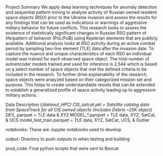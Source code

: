 ﻿Project Summary
We apply deep learning techniques for anomaly detection and sequential pattern mining to analyze activity of Russian owned resident space objects (RSO) prior to the Ukraine invasion and assess the results for any findings that can be used as indications or warnings of aggressive military behavior for future conflicts. This research looks to assess the existence of statistically significant changes in Russian RSO pattern of life/pattern of behavior (PoL/PoB) using Keplerian elements that are publicly available. Additional analysis looks at RSO activity during an active combat period by sampling two-line element (TLE) data after the invasion date. To capture the nuance and unique characteristics of each RSO an individual model was trained for each observed space object. The total number of autoencoder models trained and used for inference is 2,544 which is based on a select number of space objects that met the defined criteria to be included in the research. To further drive explainability of the research, space objects were analyzed based on their categorized mission set and purpose. This helps to create understandable results that can be extended to establish a generalized profile of space activity leading up to aggressive military actions.  

Data Description (*/dataout_HPC)
CIS_satcat.pkl = Satellite catalog data from SpaceTrack for all CIS owned objects (Includes Debris ~25K object)
DEV_*.parquet = TLE data & XYZ
MODEL_*.parquet = TLE data, XYZ, SatCat, & UCS
model_test_train.parquet = TLE data, XYZ, SatCat, UCS, & Outlier

notebooks: These are Jupyter notebooks used to develop

output: Directory to push outputs to when testing and building

prod_code: Final python scripts that were sent to Beocat
 



 
 